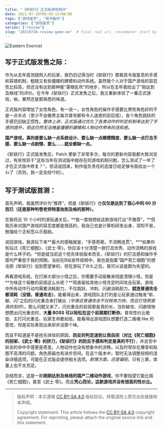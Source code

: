 ```yaml
---
title: "《斩妖行》正式版游戏简评"
date: 2021-07-18T09:59:11+08:00
tags: ["游戏鉴赏", "简书备份"]
categories: ["游戏鉴赏"]
series: ["review"]
slug: "20210718-review-game-ee"  # final real url, recommend: start by date, follow lower case words with hyphen splitter. E.g., `20230316-text-title`
---
```


![Eastern Exorcist](/img/posts/9835942-e4374c3ba518bf89.jpg "Eastern Exorcist")


## 写于正式版发售之际：

作为从去年首测就购入的玩家，我仍旧记得当时《斩妖行》那极其令我窒息的手感和容错机制，粗糙又有些僵硬的建模和动作系统。虽然我个人对于国产游戏的容忍性比较高，但还没有达到那种能“蒙眼乱吹”的地步，所以在去年我给出了“刚达到及格线”的评价。在今年《斩妖行》正式发售之后，我又重新体验了一番正式游戏，呦，果然还是那熟悉的味道。

正式版内容增加了女性角色，有一说一，女性角色的操作手感要比男性角色好的不是一点半点（至少不会像男主每次普攻都有令人迷惑的前后摇），各个角色跳跃的手感仍旧缺乏惯性。*整体上讲，正式版通过优化了各类动作的判定机制来达到了手感的提升，但这仍然无法掩盖僵硬的建模和人物动作带来的违和感。*


**国产游戏，真的是要么缺一点系统设计、要么缺一点建模精度、要么缺一点打击手感、要么缺一点剧情、要么……就全都缺一点。**


《斩妖行》正式版发售后，Patch 更新了非常多次，每次的更新内容我都大致浏览过，有些惊异于“这些当年在测试版中就存在的游戏机制问题，怎么测试了一年了才在正式版中修复？”。但话说回来，制作组负责任的态度已经足够令我给出一个👍了（否则，我一定会给👎的）。


## 写于测试版首测：

首先声明，我虽然评价为“推荐”，但是《斩妖行》也**仅仅是达到了我心中的 60 分而已（还是那种判卷老师特意抬到及格的那种）。**

在我将近 10 个小时的游玩通关后，**我一度很想给这款游戏打出“不推荐”。**但我历来对国产游戏的容忍度都是很高的，我自己也是计算机研发出身，深知不易，勉强给个正标签以示鼓励。

说回游戏，我游玩下来**最大的感触就是，“手感奇葩，不流畅连贯”。***如果你有玩过《死亡细胞》、《武士·零》，你应该十分清楚一款打击优秀、动作流畅的游戏是什么样子的。*但是就当前这个抢先体验版本而言，《斩妖行》的打击感和操作手感均严重低于我的预期。当初在B站宣传视频中，我也是抱着“国产死亡细胞”的想法把《斩妖行》加到愿望单的，但在游玩了许久之后，我可以说是颇为失望的。

再看游戏系统，在打掉大部分小怪之后，你需要手动驱散来彻底清理小怪，但是**为啥这个驱散的前摇这么长呢？**简直留给其他小怪充足时间攻击玩家。游戏中所有动作行动均需要消耗耐力，不仅跳跃、冲刺、闪避消耗耐力，**就连普通攻击都消耗（没错，普通攻击）**。能看得出来，游戏团队主打的是让玩家通过触发“斩、破、闪”之后的闪光重击来打输出（*毕竟这普通攻击不仅耗体力快，而且打怪那是真的刮痧*）。那么问题又来了，闪光重击的前摇那是真的长，当你破攻、闪避怪物想攒出闪光重击时，**大量 BOSS 可以轻松在这个前摇期打断你**。普攻性价比极低、主打闪光重击、玩家生命脆如纸，能看得出游戏团队想要打造二维魂 like 的感觉，但是实际表现出来却并没那个味。

而且不知道是不是抢先体验的原因，**防反的判定迷到让我自闭（对比《死亡细胞》的招架、《武士·零》的拼刀，《斩妖行》的防反手感和判定是真的不行）**，并且空中斩击的命中手感更是奇差。人物动作也没有想象中的流畅，以及时常存在爆音和贴图不高清的问题，角色原画也有进步空间。在这个版本中，暂时无法调整视频的渲染详细选项，可能在正式版会提供相关选项。*剧情方面，还是偏短*，只有三章，体量上也不太充足。

总结而言，这是一款**刚刚达到及格线的国产二维动作游戏**，你不要指望它能比肩《死亡细胞》，甚至《武士·零》。而且**凭心而论，这款游戏并没有很高的性价比。**

---

> 版权声明：本文遵循 [CC BY-SA 4.0](https://creativecommons.org/licenses/by-sa/4.0/deed.zh) 版权协议，转载请附上原文出处链接和本声明。
>
> Copyright statement: This article follows the [CC BY-SA 4.0](https://creativecommons.org/licenses/by-sa/4.0/deed.en) copyright agreement. For reprinting, please attach the original source link and this statement.
